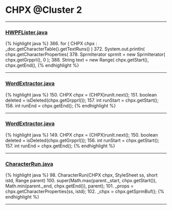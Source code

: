 # CHPX @Cluster 2

***

### [HWPFLister.java](https://searchcode.com/codesearch/view/97384386/)
{% highlight java %}
366. for ( CHPX chpx : _doc.getCharacterTable().getTextRuns() )
372.         System.out.println( chpx.getCharacterProperties(
378.         SprmIterator sprmIt = new SprmIterator( chpx.getGrpprl(), 0 );
388.         String text = new Range( chpx.getStart(), chpx.getEnd(),
{% endhighlight %}

***

### [WordExtractor.java](https://searchcode.com/codesearch/view/48925096/)
{% highlight java %}
150. CHPX chpx = (CHPX)runIt.next();
151. boolean deleted = isDeleted(chpx.getGrpprl());
157. int runStart = chpx.getStart();
158. int runEnd = chpx.getEnd();
{% endhighlight %}

***

### [WordExtractor.java](https://searchcode.com/codesearch/view/138792453/)
{% highlight java %}
149. CHPX chpx = (CHPX)runIt.next();
150. boolean deleted = isDeleted(chpx.getGrpprl());
156. int runStart = chpx.getStart();
157. int runEnd = chpx.getEnd();
{% endhighlight %}

***

### [CharacterRun.java](https://searchcode.com/codesearch/view/97384484/)
{% highlight java %}
98. CharacterRun(CHPX chpx, StyleSheet ss, short istd, Range parent)
100.   super(Math.max(parent._start, chpx.getStart()), Math.min(parent._end, chpx.getEnd()), parent);
101.   _props = chpx.getCharacterProperties(ss, istd);
102.   _chpx = chpx.getSprmBuf();
{% endhighlight %}

***

